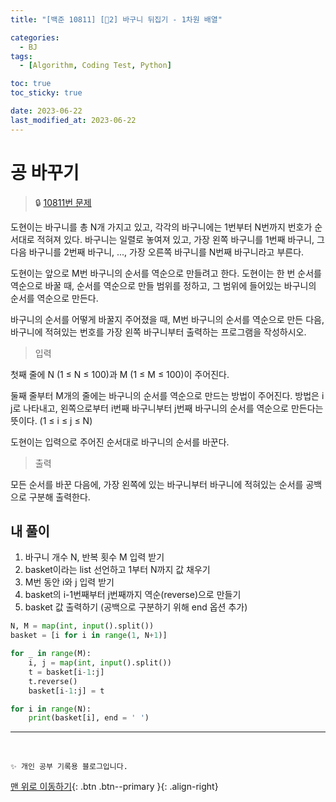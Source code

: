 ```yaml
---
title: "[백준 10811] [🤎2] 바구니 뒤집기 - 1차원 배열"

categories:
  - BJ
tags:
  - [Algorithm, Coding Test, Python]

toc: true
toc_sticky: true

date: 2023-06-22
last_modified_at: 2023-06-22
---
```


# 공 바꾸기

> 🔒 [10811번 문제](https://www.acmicpc.net/problem/10811)

도현이는 바구니를 총 N개 가지고 있고, 각각의 바구니에는 1번부터 N번까지 번호가 순서대로 적혀져 있다. 바구니는 일렬로 놓여져 있고, 가장 왼쪽 바구니를 1번째 바구니, 그 다음 바구니를 2번째 바구니, ..., 가장 오른쪽 바구니를 N번째 바구니라고 부른다.

도현이는 앞으로 M번 바구니의 순서를 역순으로 만들려고 한다. 도현이는 한 번 순서를 역순으로 바꿀 때, 순서를 역순으로 만들 범위를 정하고, 그 범위에 들어있는 바구니의 순서를 역순으로 만든다.

바구니의 순서를 어떻게 바꿀지 주어졌을 때, M번 바구니의 순서를 역순으로 만든 다음, 바구니에 적혀있는 번호를 가장 왼쪽 바구니부터 출력하는 프로그램을 작성하시오.

> 입력

첫째 줄에 N (1 ≤ N ≤ 100)과 M (1 ≤ M ≤ 100)이 주어진다.

둘째 줄부터 M개의 줄에는 바구니의 순서를 역순으로 만드는 방법이 주어진다. 방법은 i j로 나타내고, 왼쪽으로부터 i번째 바구니부터 j번째 바구니의 순서를 역순으로 만든다는 뜻이다. (1 ≤ i ≤ j ≤ N)

도현이는 입력으로 주어진 순서대로 바구니의 순서를 바꾼다.

> 출력

모든 순서를 바꾼 다음에, 가장 왼쪽에 있는 바구니부터 바구니에 적혀있는 순서를 공백으로 구분해 출력한다.

## 내 풀이

1. 바구니 개수 N, 반복 횟수 M 입력 받기
2. basket이라는 list 선언하고 1부터 N까지 값 채우기
3. M번 동안 i와 j 입력 받기
4. basket의 i-1번째부터 j번째까지 역순(reverse)으로 만들기
5. basket 값 출력하기 (공백으로 구분하기 위해 end 옵션 추가)

```python
N, M = map(int, input().split())
basket = [i for i in range(1, N+1)]

for _ in range(M):
    i, j = map(int, input().split())
    t = basket[i-1:j]
    t.reverse()
    basket[i-1:j] = t

for i in range(N):
    print(basket[i], end = ' ')
```

---

<br>

    ✨ 개인 공부 기록용 블로그입니다.

[맨 위로 이동하기](#){: .btn .btn--primary }{: .align-right}
